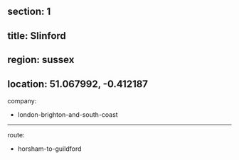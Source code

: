 section: 1
----
title: Slinford
----
region: sussex
----
location: 51.067992, -0.412187
----
company:
- london-brighton-and-south-coast
----
route:
- horsham-to-guildford
